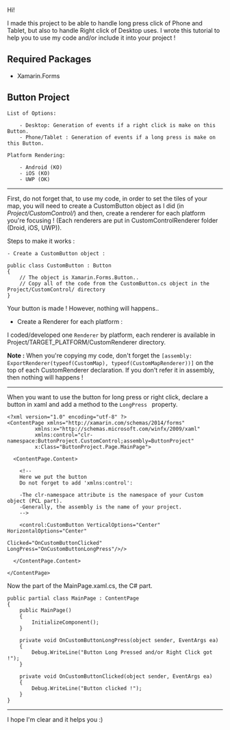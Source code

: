 Hi!

I made this project to be able to handle long press click of Phone and Tablet, but also to handle Right click of Desktop uses. I wrote this tutorial to help you to use my code and/or include it into your project !

## Required Packages

- Xamarin.Forms

## Button Project

    List of Options:

        - Desktop: Generation of events if a right click is make on this Button.
        - Phone/Tablet : Generation of events if a long press is make on this Button.

    Platform Rendering:

        - Android (KO)
        - iOS (KO)
        - UWP (OK)

----

First, do not  forget that, to use my code, in order to set the tiles of your map, you will need to create a CustomButton object as I did (in *Project/CustomControl/*) and then, create a renderer for each platform you're focusing ! (Each renderers are put in CustomControlRenderer folder (Droid, iOS, UWP)).

Steps to make it works :

    - Create a CustomButton object :

    public class CustomButton : Button
    {
        // The object is Xamarin.Forms.Button..
        // Copy all of the code from the CustomButton.cs object in the Project/CustomControl/ directory
    }
    
Your button is made ! However, nothing will happens..

   - Create a Renderer for each platform :

I coded/developed one `Renderer` by platform, each renderer is available in Project/TARGET_PLATFORM/CustomRenderer directory.

**Note :** When you're copying my code, don't forget the `[assembly: ExportRenderer(typeof(CustomMap), typeof(CustomMapRenderer))]` on the top of each CustomRenderer declaration. If you don't refer it in assembly, then nothing will happens !

----

When you want to use the button for long press or right click, declare a button in xaml and add a method to the `LongPress ` property.

    <?xml version="1.0" encoding="utf-8" ?>
    <ContentPage xmlns="http://xamarin.com/schemas/2014/forms"
             xmlns:x="http://schemas.microsoft.com/winfx/2009/xaml"
             xmlns:control="clr-namespace:ButtonProject.CustomControl;assembly=ButtonProject"
             x:Class="ButtonProject.Page.MainPage">
    
      <ContentPage.Content>
    
        <!-- 
        Here we put the button 
        Do not forget to add 'xmlns:control':
    
        -The clr-namespace attribute is the namespace of your Custom object (PCL part).
        -Generally, the assembly is the name of your project.
        -->

        <control:CustomButton VerticalOptions="Center" HorizontalOptions="Center"
                                              Clicked="OnCustomButtonClicked" LongPress="OnCustomButtonLongPress"/>/>
    
      </ContentPage.Content>

    </ContentPage>

Now the part of the MainPage.xaml.cs, the C# part.

    public partial class MainPage : ContentPage
    {
        public MainPage()
        {
            InitializeComponent();
        }

        private void OnCustomButtonLongPress(object sender, EventArgs ea)
        {
            Debug.WriteLine("Button Long Pressed and/or Right Click got !");
        }

        private void OnCustomButtonClicked(object sender, EventArgs ea)
        {
            Debug.WriteLine("Button clicked !");
        }
    }

------

I hope I'm clear and it helps you :)